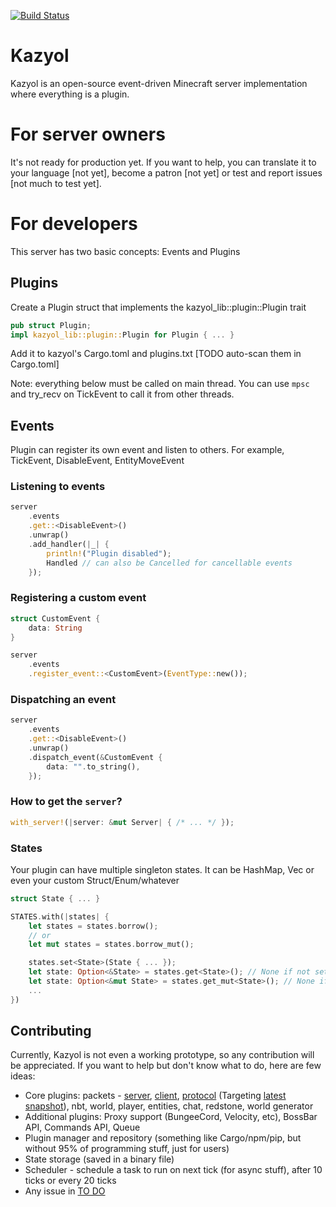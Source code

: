 [![Build Status](https://travis-ci.org/Iaiao/Kazyol.svg?branch=main)](https://travis-ci.org/Iaiao/Kazyol)
# Kazyol
Kazyol is an open-source event-driven Minecraft server implementation where everything is a plugin.

# For server owners
It's not ready for production yet. If you want to help, you can translate it to your language [not yet],
become a patron [not yet] or test and report issues [not much to test yet].

# For developers
This server has two basic concepts: Events and Plugins
## Plugins
Create a Plugin struct that implements the kazyol_lib::plugin::Plugin trait
```rust
pub struct Plugin;
impl kazyol_lib::plugin::Plugin for Plugin { ... }
```
Add it to kazyol's Cargo.toml and plugins.txt [TODO auto-scan them in Cargo.toml]

Note: everything below must be called on main thread. You can use `mpsc` and try_recv on TickEvent to call it
from other threads.
## Events
Plugin can register its own event and listen to others. For example, TickEvent, DisableEvent, EntityMoveEvent
### Listening to events
```rust
server
    .events
    .get::<DisableEvent>()
    .unwrap()
    .add_handler(|_| {
        println!("Plugin disabled");
        Handled // can also be Cancelled for cancellable events
    });
```
### Registering a custom event
```rust
struct CustomEvent {
    data: String
}

server
    .events
    .register_event::<CustomEvent>(EventType::new());
```
### Dispatching an event
```rust
server
    .events
    .get::<DisableEvent>()
    .unwrap()
    .dispatch_event(&CustomEvent {
        data: "".to_string(),
    });
```
### How to get the `server`?
```rust
with_server!(|server: &mut Server| { /* ... */ });
```
### States
Your plugin can have multiple singleton states.
It can be HashMap, Vec or even your custom Struct/Enum/whatever
```rust
struct State { ... }

STATES.with(|states| {
    let states = states.borrow();
    // or
    let mut states = states.borrow_mut();

    states.set<State>(State { ... });
    let state: Option<&State> = states.get<State>(); // None if not set
    let state: Option<&mut State> = states.get_mut<State>(); // None if not set
    ...
})
```

## Contributing
Currently, Kazyol is not even a working prototype, so any contribution will be appreciated.
If you want to help but don't know what to do, here are few ideas:
- Core plugins: packets - [server](https://github.com/Iaiao/Kazyol/blob/main/protocol/src/serverbound_packet.rs), [client](https://github.com/Iaiao/Kazyol/blob/main/protocol/src/clientbound_packet.rs), [protocol](https://wiki.vg/Protocol) (Targeting [latest snapshot](https://wiki.vg/Pre-release_protocol)), nbt, world, player, entities, chat, redstone, world generator
- Additional plugins: Proxy support (BungeeCord, Velocity, etc), BossBar API, Commands API, Queue
- Plugin manager and repository (something like Cargo/npm/pip, but without 95% of programming stuff, just for users)
- State storage (saved in a binary file)
- Scheduler - schedule a task to run on next tick (for async stuff), after 10 ticks or every 20 ticks
- Any issue in [TO DO](https://github.com/Iaiao/Kazyol/projects/1)
